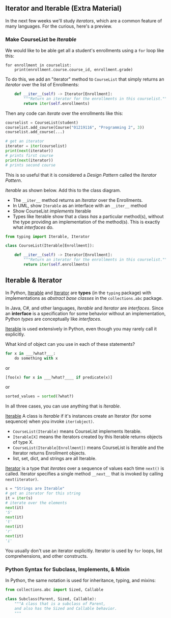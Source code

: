 ## Iterator and Iterable (Extra Material)

In the next few weeks we'll study *iterators*, which are a common feature of many languages.
For the curious, here's a preview.

### Make CourseList be *Iterable*

We would like to be able get all a student's enrollments using a `for` loop like this:

```
for enrollment in courselist:
    print(enrollment.course.course_id, enrollment.grade)
```

To do this, we add an "iterator" method to `CourseList` that simply returns an *iterator* over the list of Enrollments:

```python
    def __iter__(self) -> Iterator[Enrollment]:
        """Return an iterator for the enrollments in this courselist."""
        return iter(self.enrollments)
```

Then any code can *iterate* over the enrollments like this:
```python
courselist = CourseList(student)
courselist.add_course(Course("01219116", "Programming 2", 3))
courselist.add_course(...)

# get an iterator
iterator = iter(courselist)
print(next(iterator))
# prints first course
print(next(iterator))
# prints second course
```

This is so useful that it is considered a *Design Pattern* called the *Iterator Pattern*.

 *Iterable* as shown below.  Add this to the class diagram.
   - The `__iter__` method returns an *Iterator* over the Enrollments.
   - In UML, show `Iterable` as an interface with an `__iter__` method
   - Show CourseList *implements* Iterable
   - Types like Iterable show that a class *has* a particular method(s), without the type providing an implementation of the method(s). This is exactly what *interfaces* do.
 

```python
from typing import Iterable, Iterator

class CourseList(Iterable[Enrollment]):

    def __iter__(self) -> Iterator[Enrollment]:
        """Return an iterator for the enrollments in this courselist."""
        return iter(self.enrollments)
```


## Iterable & Iterator

In Python, [Iterable][Iterable-refs] and [Iterator][Iterator-refs] are **types** (in the `typing` package) with
implementations as *abstract base classes* in the `collections.abc` package.

In Java, C#, and other languages, *Iterable* and *Iterator* are *interfaces*.
Since an **interface** is a specification for some behavior without an implementation,
Python *types* are conceptually like *interfaces*.

[Iterable-refs]: https://docs.python.org/3/search.html?q=Iterable
[Iterator-refs]: https://docs.python.org/3/search.html?q=Iterator
[iterable]: https://docs.python.org/3/library/typing.html?highlight=iterable#typing.Iterable
[iterator]: https://docs.python.org/3/library/typing.html?highlight=iterator#typing.Iterator

[Iterable][iterable] is used extensively in Python, even though you may rarely
call it explicitly.   

What kind of object can you use in each of these statements?
```python
for x in ___?what?___:
    do something with x
```
or 
```python
[foo(x) for x in ___?what?____ if predicate(x)]
```
or
```python
sorted_values = sorted(?what?)
```
In all three cases, you can use anything that is *Iterable*.


[Iterable][iterable] A class is *Iterable* if it's instances create an Iterator (for some sequence) when you invoke `iter(object)`.
- `CourseList(Iterable)` means CourseList implements Iterable.
- `Iterable[X]` means the iterators created by this Iterable returns objects of type X.
- `CourseList(Iterable[Enrollment])` means CourseList is Iterable and the Iterator returns Enrollment objects.
- list, set, dict, and strings are all Iterable.

[Iterator][iterator] is a type that *iterates* over a sequence of values each time `next()` is called.  Iterator specifies a single method `__next__` that is invoked by calling `next(iterator)`.

```python
s = "Strings are Iterable"
# get an iterator for this string
it = iter(s)
# iterate over the elements 
next(it)
'S'
next(it)
't'
next(it)
'r'
next(it)
'i'
```
You usually don't use an iterator explicitly. Iterator is used by `for` loops, list comprehensions, and other constructs.


### Python Syntax for Subclass, Implements, & Mixin

In Python, the same notation is used for inheritance, typing, and mixins:
```python
from collections.abc import Sized, Callable

class Subclass(Parent, Sized, Callable):
    """A class that is a subclass of Parent,
    and also has the Sized and Callable behavior.
    """
```

